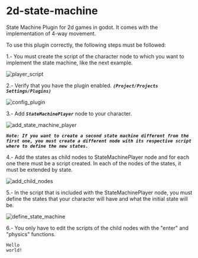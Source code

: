 # 2d-state-machine
State Machine Plugin for 2d games in godot.  It comes with the implementation of 4-way movement.

To use this plugin correctly, the following steps must be followed:

1.- You must create the script of the character node to which you want to implement the state machine, like the next example.

![player_script](https://user-images.githubusercontent.com/69488912/132252971-3132e9bf-186c-4dde-9a2f-4d70d17c9404.PNG)

2.- Verify that you have the plugin enabled. _**`(Project/Projects Settings/Plugins)`**_

![config_plugin](https://user-images.githubusercontent.com/69488912/132253089-fd464b9b-33cc-4a8a-bb7c-deb243f1e95b.PNG)

3.- Add _**`StateMachinePlayer`**_ node to your character.

![add_state_machine_player](https://user-images.githubusercontent.com/69488912/132253182-20157028-6d4c-49c5-b097-dce43efc5276.PNG)

_**`Note: If you want to create a second state machine different from the first one, you must create a different node with its respective script where to define the new states.`**_

4.- Add the states as child nodes to StateMachinePlayer node and for each one there must be a script created. In each of the nodes of the states, it must be extended by state.

![add_child_nodes](https://user-images.githubusercontent.com/69488912/132341844-5c00b883-d7ed-43e3-8d53-cec4837a8d60.PNG)

5.- In the script that is included with the StateMachinePlayer node, you must define the states that your character will have and what the initial state will be.

![define_state_machine](https://user-images.githubusercontent.com/69488912/132342046-f54c447b-11d7-4ea9-a479-ccbe757c364c.PNG)

6.- You only have to edit the scripts of the child nodes with the "enter" and "physics" functions.

``` 
Hello
world!
```
